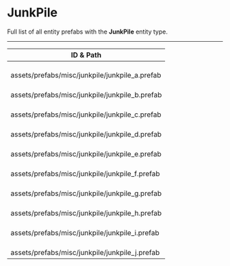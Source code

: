 # JunkPile
Full list of all <Badge type="warning" text="10"/> entity prefabs with the **JunkPile** entity type.

---
| ID & Path |
| --- |
| <a href="#1079458547"><Badge id="1079458547" type="tip" text="#"/></a> <Badge type="tip" text="1079458547"/> <br> assets/prefabs/misc/junkpile/junkpile_a.prefab |
| <a href="#53513351"><Badge id="53513351" type="tip" text="#"/></a> <Badge type="tip" text="53513351"/> <br> assets/prefabs/misc/junkpile/junkpile_b.prefab |
| <a href="#802190701"><Badge id="802190701" type="tip" text="#"/></a> <Badge type="tip" text="802190701"/> <br> assets/prefabs/misc/junkpile/junkpile_c.prefab |
| <a href="#1469191396"><Badge id="1469191396" type="tip" text="#"/></a> <Badge type="tip" text="1469191396"/> <br> assets/prefabs/misc/junkpile/junkpile_d.prefab |
| <a href="#2264041007"><Badge id="2264041007" type="tip" text="#"/></a> <Badge type="tip" text="2264041007"/> <br> assets/prefabs/misc/junkpile/junkpile_e.prefab |
| <a href="#2993735837"><Badge id="2993735837" type="tip" text="#"/></a> <Badge type="tip" text="2993735837"/> <br> assets/prefabs/misc/junkpile/junkpile_f.prefab |
| <a href="#4277459046"><Badge id="4277459046" type="tip" text="#"/></a> <Badge type="tip" text="4277459046"/> <br> assets/prefabs/misc/junkpile/junkpile_g.prefab |
| <a href="#1833448838"><Badge id="1833448838" type="tip" text="#"/></a> <Badge type="tip" text="1833448838"/> <br> assets/prefabs/misc/junkpile/junkpile_h.prefab |
| <a href="#3208542129"><Badge id="3208542129" type="tip" text="#"/></a> <Badge type="tip" text="3208542129"/> <br> assets/prefabs/misc/junkpile/junkpile_i.prefab |
| <a href="#4214664239"><Badge id="4214664239" type="tip" text="#"/></a> <Badge type="tip" text="4214664239"/> <br> assets/prefabs/misc/junkpile/junkpile_j.prefab |
